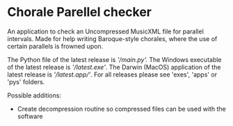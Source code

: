 # Chorale Parellel checker

An application to check an Uncompressed MusicXML file for parallel intervals. Made for help writing Baroque-style chorales, where the use of certain parallels is frowned upon.

The Python file of the latest release is *'/main.py'.* 
The Windows executable of the latest release is *'/latest.exe'*.
The Darwin (MacOS) application of the latest release is *'/latest.app/'*.
For all releases please see 'exes', 'apps' or 'pys' folders.

Possible additions:
- Create decompression routine so compressed files can be used with the software